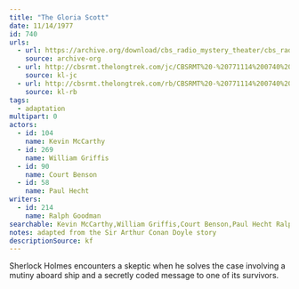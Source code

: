 ```yaml
---
title: "The Gloria Scott"
date: 11/14/1977
id: 740
urls: 
  - url: https://archive.org/download/cbs_radio_mystery_theater/cbs_radio_mystery_theater-0701-0750.zip/cbs_radio_mystery_theater-0701-0750%2Fcbsrmt_0740_the_gloria_scott.mp3
    source: archive-org
  - url: http://cbsrmt.thelongtrek.com/jc/CBSRMT%20-%20771114%200740%20Gloria%20Scott%20vbr%20na_jc.mp3
    source: kl-jc
  - url: http://cbsrmt.thelongtrek.com/rb/CBSRMT%20-%20771114%200740%20The%20Gloria%20Scott_WLNH-FM_rb.mp3
    source: kl-rb
tags: 
  - adaptation
multipart: 0
actors:  
  - id: 104
    name: Kevin McCarthy  
  - id: 269
    name: William Griffis  
  - id: 90
    name: Court Benson  
  - id: 58
    name: Paul Hecht
writers:  
  - id: 214
    name: Ralph Goodman
searchable: Kevin McCarthy,William Griffis,Court Benson,Paul Hecht Ralph Goodman
notes: adapted from the Sir Arthur Conan Doyle story
descriptionSource: kf
---
```

Sherlock Holmes encounters a skeptic when he solves the case involving a mutiny aboard ship and a secretly coded message to one of its survivors.
